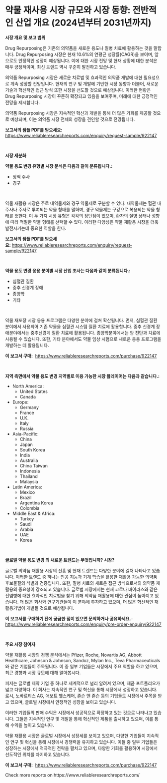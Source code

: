 <p><h1>약물 재사용 시장 규모와 시장 동향: 전반적인 산업 개요 (2024년부터 2031년까지)</h1></p><p><strong>시장 개요 및 보고 범위</strong></p>
<p><p>Drug Repurposing은 기존의 의약품을 새로운 용도나 질병 치료에 활용하는 것을 말합니다. Drug Repurposing 시장은 현재 10.6%의 연평균 성장률(CAGR)을 보이며, 앞으로도 안정적인 성장이 예상됩니다. 이에 대한 시장 전망 및 현재 상황에 대한 분석은 매우 긍정적이며, 최신 트렌드 역시 꾸준히 발전하고 있습니다.</p><p>의약품 Repurposing 시장은 새로운 치료법 및 효과적인 의약품 개발에 대한 필요성으로 계속 성장할 전망입니다. 현재의 연구 및 개발에 기반한 시장 동향과 더불어, 새로운 기술과 혁신적인 접근 방식 또한 시장을 선도할 것으로 예상됩니다. 이러한 현황은 Drug Repurposing 시장이 꾸준히 확장되고 있음을 보여주며, 미래에 대한 긍정적인 전망을 제시합니다.</p><p>의약품 Repurposing 시장은 지속적인 혁신과 개발을 통해 더 많은 기회를 제공할 것으로 예상되며, 이는 의약품 시장 전체의 성장을 견인할 것으로 전망됩니다.</p></p>
<p><strong>보고서의 샘플 PDF를 받으세요:</strong> <a href="https://www.reliableresearchreports.com/enquiry/request-sample/922147">https://www.reliableresearchreports.com/enquiry/request-sample/922147</a></p>
<p>&nbsp;</p>
<p><strong>시장 세분화</strong></p>
<p><strong>약물 용도 변경 유형별 시장 분석은 다음과 같이 분류됩니다.:</strong></p>
<p><ul><li>정맥 주사</li><li>경구</li></ul></p>
<p>&nbsp;</p>
<p><p>약물 재활용 시장은 주로 내약물제와 경구 약물제로 구분할 수 있다. 내약물제는 혈관 내 주사나 주사로 투여되는 약물 형태를 말하며, 경구 약물제는 구강으로 복용되는 약물 형태를 뜻한다. 이 두 가지 시장 유형은 각각의 장단점이 있으며, 환자의 질병 상태나 성향에 따라 적절한 약물 형태를 선택할 수 있다. 이러한 다양성은 약물 재활용 시장을 더욱 발전시키는데 중요한 역할을 한다.</p></p>
<p><strong>보고서의 샘플 PDF를 받으세요:</strong>&nbsp;<a href="https://www.reliableresearchreports.com/enquiry/request-sample/922147">https://www.reliableresearchreports.com/enquiry/request-sample/922147</a></p>
<p>&nbsp;</p>
<p><strong> 약물 용도 변경 응용 분야별 시장 산업 조사는 다음과 같이 분류됩니다.:</strong></p>
<p><ul><li>심혈관 질환</li><li>중추 신경계 장애</li><li>종양학</li><li>기타</li></ul></p>
<p>&nbsp;</p>
<p><p>약물 재포장 시장 응용 프로그램은 다양한 분야에 걸쳐 확산됩니다. 먼저, 심혈관 질환 분야에서 사용되어 기존 약물을 심혈관 시스템 질환 치료에 활용합니다. 중추 신경계 장애분야에서는 중추신경계 질환 치료에 활용됩니다. 종양학분야에서는 암 진단과 치료에 사용될 수 있습니다. 또한, 기타 분야에서도 약물 임상 시험으로 새로운 응용 프로그램을 개발하는 데 활용됩니다.</p></p>
<p><strong>이 보고서 구매:</strong>&nbsp; <a href="https://www.reliableresearchreports.com/purchase/922147">https://www.reliableresearchreports.com/purchase/922147</a></p>
<p>&nbsp;</p>
<p><strong>지역 측면에서 약물 용도 변경 지역별로 이용 가능한 시장 플레이어는 다음과 같습니다.:</strong></p>
<p><ul>
    <li>
        North America:
        <ul>
            <li>United States</li>
            <li>Canada</li>
        </ul>
    </li>
    <li>
        Europe:
        <ul>
            <li>Germany</li>
            <li>France</li>
            <li>U.K.</li>
            <li>Italy</li>
            <li>Russia</li>
        </ul>
    </li>
    <li>
        Asia-Pacific:
        <ul>
            <li>China</li>
            <li>Japan</li>
            <li>South Korea</li>
            <li>India</li>
            <li>Australia</li>
            <li>China Taiwan</li>
            <li>Indonesia</li>
            <li>Thailand</li>
            <li>Malaysia</li>
        </ul>
    </li>
    <li>
        Latin America:
        <ul>
            <li>Mexico</li>
            <li>Brazil</li>
            <li>Argentina Korea</li>
            <li>Colombia</li>
        </ul>
    </li>
    <li>
        Middle East & Africa:
        <ul>
            <li>Turkey</li>
            <li>Saudi</li>
            <li>Arabia</li>
            <li>UAE</li>
            <li>Korea</li>
        </ul>
    </li>
    </ul></p>
<p>&nbsp;</p>
<p><strong>글로벌 약물 용도 변경 의 새로운 트렌드는 무엇입니까? 시장?</strong></p>
<p><p>글로벌 의약품 재활용 시장의 신흥 및 현재 트렌드는 다양한 분야에 걸쳐 나타나고 있습니다. 이러한 트렌드 중 하나는 인공 지능과 기계 학습을 활용한 재활용 가능한 의약품 후보물질의 식별과 검증입니다. 또한, 질병 치료의 새로운 접근 방식으로서의 의약품 재활용의 중요성이 강조되고 있습니다. 글로벌 시장에서는 현재 코로나 바이러스와 같은 전염병에 대한 효과적인 치료법을 찾기 위해 의약품 재활용에 대한 관심이 높아지고 있습니다. 더 많은 회사와 연구기관들이 이 분야에 투자하고 있으며, 더 많은 혁신적인 재활용기법이 개발될 것으로 예상됩니다.</p></p>
<p><strong>이 보고서를 구매하기 전에 궁금한 점이 있으면 문의하거나 공유하세요.</strong>- <a href="https://www.reliableresearchreports.com/enquiry/pre-order-enquiry/922147">https://www.reliableresearchreports.com/enquiry/pre-order-enquiry/922147</a></p>
<p>&nbsp;</p>
<p><strong>주요 시장 참여자</strong></p>
<p><p>약물 재활용 시장의 경쟁 분석에서는 Pfizer, Roche, Novartis AG, Abbott Healthcare, Johnson & Johnson, Sandoz, Mylan Inc., Teva Pharmaceuticals와 같은 기업들이 주목됩니다. 이 중 일부 기업들은 시장에서 주요 역할을 하고 있으며, 최근 경향과 시장 규모에 대해 알아봅시다.</p><p>피저는 글로벌 제약 기업 중 하나로 세계적으로 널리 알려져 있으며, 제품 포트폴리오가 넓고 다양하다. 이 회사는 지속적인 연구 및 혁신을 통해 시장에서 성장하고 있습니다. 로시, 노바르티스 AG, 애보트 헬스케어, 존슨 앤 존슨 등의 기업들도 시장에서 주목을 받고 있으며, 글로벌 시장에서 안정적인 성장을 보이고 있습니다.</p><p>이러한 기업들의 판매 수익은 시장에서 성공적으로 확장하고 있는 것으로 나타나고 있습니다. 그들은 지속적인 연구 및 개발을 통해 혁신적인 제품을 출시하고 있으며, 이를 통해 수익을 높이고 있습니다.</p><p>약물 재활용 시장은 글로벌 시장에서 성장세를 보이고 있으며, 다양한 기업들이 지속적인 연구 및 혁신을 통해 시장에서 경쟁력을 유지하고 있습니다. 이들 중 일부 기업들은 성장하는 시장에서 적극적인 전략을 펼치고 있으며, 다양한 기회를 활용하여 시장에서 선도적인 위치를 차지하고 있습니다.</p></p>
<p><strong>이 보고서 구매:</strong>&nbsp;&nbsp;<a href="https://www.reliableresearchreports.com/purchase/922147">https://www.reliableresearchreports.com/purchase/922147</a></p>
<p>Check more reports on https://www.reliableresearchreports.com/</p>
